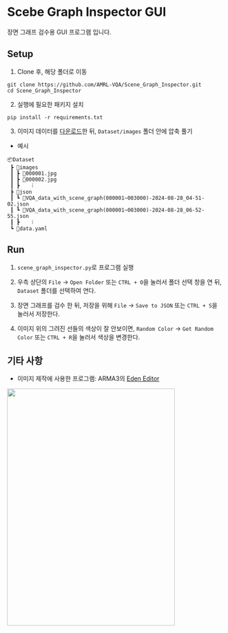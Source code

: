 # Scebe Graph Inspector GUI

장면 그래프 검수용 GUI 프로그램 입니다.

## Setup

1. Clone 후, 해당 폴더로 이동
```
git clone https://github.com/AMRL-VQA/Scene_Graph_Inspector.git
cd Scene_Graph_Inspector
```

2. 실행에 필요한 패키지 설치
```
pip install -r requirements.txt
```

3. 이미지 데이터를 [다운로드](https://drive.google.com/drive/folders/1H0NwjLpS2OHq-pLTCbIQwOfdDeWkP4OZ?usp=sharing)한 뒤, `Dataset/images` 폴더 안에 압축 풀기

- 예시

```
📦Dataset
 ┣ 📂images
 ┃ ┣ 📜000001.jpg
 ┃ ┣ 📜000002.jpg
 ┃ ┣    ⁞
 ┣ 📂json
 ┃ ┗ 📜VQA_data_with_scene_graph(000001~003000)-2024-08-28_04-51-02.json
 ┃ ┗ 📜VQA_data_with_scene_graph(000001~003000)-2024-08-28_06-52-55.json
 ┃ ┣    ⁞
 ┗ 📜data.yaml
```

## Run
1. `scene_graph_inspector.py`로 프로그램 실행

2. 우측 상단의 `File` → `Open Folder` 또는 `CTRL + O`을 눌러서 폴더 선택 창을 연 뒤, `Dataset` 폴더를 선택하여 연다.

3. 장면 그래프를 검수 한 뒤, 저장을 위해 `File` → `Save to JSON` 또는 `CTRL + S`을 눌러서 저장한다.

4. 이미지 위의 그려진 선들의 색상이 잘 안보이면, `Random Color` → `Get Random Color` 또는 `CTRL + R`을 눌러서 색상을 변경한다.

## 기타 사항

- 이미지 제작에 사용한 프로그램: ARMA3의 [Eden Editor](https://community.bistudio.com/wiki/Category:Eden_Editor)
  
<img
  src="https://i.namu.wiki/i/EmIh3Am-eSOoMK_Dkw002A5GboINsi5bS1F6Cpy4vGwtqofuMj7_-QkMiqJuVfXoK2DvFXqE1ABJd2wkX3CeKw.webp"
  width="388.5"
  height="550"
/>
